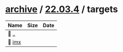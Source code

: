 ---
---

# [archive](/archive/) / [22.03.4](/archive/22.03.4/) / targets


| Name | Size | Date |
|:---|---:|---|
| 📁 [..](../) | | |
| 📁 [imx](imx) | | |

